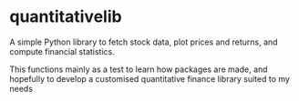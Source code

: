 # quantitativelib

A simple Python library to fetch stock data, plot prices and returns, and compute financial statistics.

This functions mainly as a test to learn how packages are made, and hopefully to develop a customised quantitative finance library suited to my needs